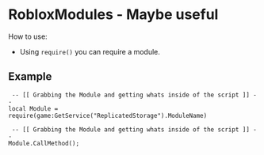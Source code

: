 # RobloxModules - Maybe useful

How to use:

 - Using `require()` you can require a module.

## Example

```
 -- [[ Grabbing the Module and getting whats inside of the script ]] -- 
local Module = require(game:GetService("ReplicatedStorage").ModuleName)

 -- [[ Grabbing the Module and getting whats inside of the script ]] -- 
Module.CallMethod(); 
```
